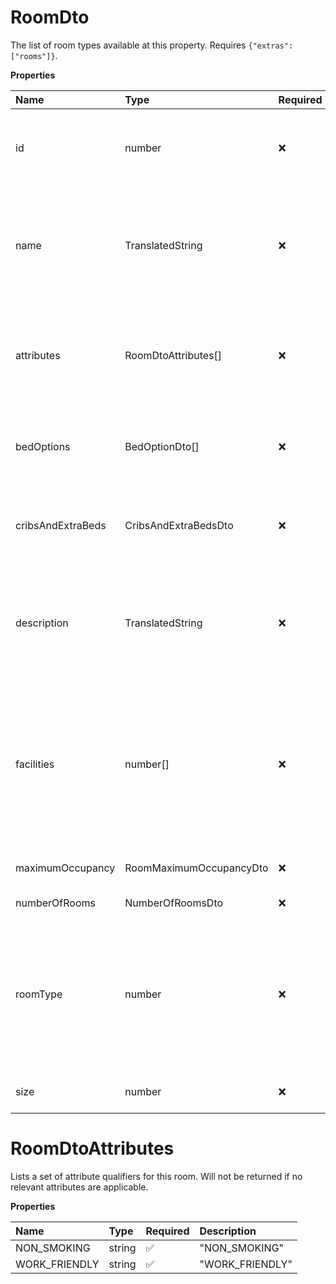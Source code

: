 # RoomDto

The list of room types available at this property. Requires `{"extras":["rooms"]}`.

**Properties**

| Name              | Type                    | Required | Description                                                                                                                                                       |
| :---------------- | :---------------------- | :------- | :---------------------------------------------------------------------------------------------------------------------------------------------------------------- |
| id                | number                  | ❌       | A signed integer number that uniquely identifies an accommodation property room.                                                                                  |
| name              | TranslatedString        | ❌       | Translated description of this room. The maximum number of characters returned may be limited by contract.                                                        |
| attributes        | RoomDtoAttributes[]     | ❌       | Lists a set of attribute qualifiers for this room. Will not be returned if no relevant attributes are applicable.                                                 |
| bedOptions        | BedOptionDto[]          | ❌       | Lists all possible bedding options for this room or apartment.                                                                                                    |
| cribsAndExtraBeds | CribsAndExtraBedsDto    | ❌       | Lists room options regarding adding cribs and/or extra beds.                                                                                                      |
| description       | TranslatedString        | ❌       | Translated description of this room. The maximum number of characters returned may be limited by contract.                                                        |
| facilities        | number[]                | ❌       | A signed integer number that uniquely identifies an accommodation property room facility. Examples of facilities are: Coffee/Tea maker, TV, Airconditioning, etc. |
| maximumOccupancy  | RoomMaximumOccupancyDto | ❌       | Occupancy limits and options.                                                                                                                                     |
| numberOfRooms     | NumberOfRoomsDto        | ❌       | Total rooms available.                                                                                                                                            |
| roomType          | number                  | ❌       | A signed integer number that uniquely identifies an accommodation property room type. Example of room types are: Suite, Apartment, Twin/Double etc.               |
| size              | number                  | ❌       | The room area in square meters.                                                                                                                                   |

# RoomDtoAttributes

Lists a set of attribute qualifiers for this room. Will not be returned if no relevant attributes are applicable.

**Properties**

| Name          | Type   | Required | Description     |
| :------------ | :----- | :------- | :-------------- |
| NON_SMOKING   | string | ✅       | "NON_SMOKING"   |
| WORK_FRIENDLY | string | ✅       | "WORK_FRIENDLY" |
